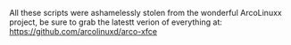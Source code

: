 All these scripts were ashamelessly stolen from the wonderful ArcoLinuxx project, be sure to grab the latestt verion of everything at: https://github.com/arcolinuxd/arco-xfce
